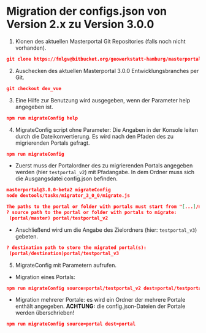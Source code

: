 # Migration der configs.json von Version 2.x zu Version 3.0.0

1.  Klonen des aktuellen Masterportal Git Repositories (falls noch nicht vorhanden).

```json
git clone https://fmlgv@bitbucket.org/geowerkstatt-hamburg/masterportal.git
```

2. Auschecken des aktuellen Masterportal 3.0.0 Entwicklungsbranches per Git. 
```json
git checkout dev_vue
```
3. Eine Hilfe zur Benutzung wird ausgegeben, wenn der Parameter help angegeben ist.
```json
npm run migrateConfig help
```

4. MigrateConfig script ohne Parameter: Die Angaben in der Konsole leiten durch die Dateikonvertierung. Es wird nach den Pfaden des zu migrierenden Portals gefragt.
```json
npm run migrateConfig
```

- Zuerst muss der Portalordner des zu migrierenden Portals angegeben werden (hier `testportal_v2`) mit Pfadangabe. In dem Ordner muss sich die Ausgangsdatei config.json befinden.
```json
masterportal@3.0.0-beta2 migrateConfig
node devtools/tasks/migrator_3_0_0/migrate.js

The paths to the portal or folder with portals must start from "[...]/masterportal/")!
? source path to the portal or folder with portals to migrate:
 (portal/master) portal/testportal_v2
```

- Anschließend wird um die Angabe des Zielordners (hier: `testportal_v3`) gebeten.
```json
? destination path to store the migrated portal(s):
 (portal/destination)portal/testportal_v3
```

5. MigrateConfig mit Parametern aufrufen.

- Migration eines Portals:
```json
npm run migrateConfig source=portal/testportal_v2 dest=portal/testportal_v3
```
- Migration mehrerer Portale: es wird ein Ordner der mehrere Portale enthält angegeben. **ACHTUNG:** die config.json-Dateien der Portale werden überschrieben!
```json
npm run migrateConfig source=portal dest=portal
```

